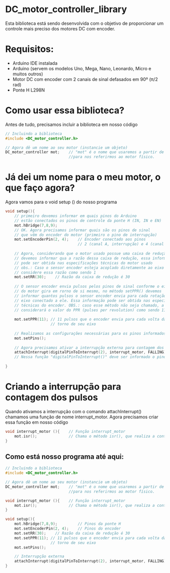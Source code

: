 <title>
	teste
</title>


# DC_motor_controller_library

Esta biblioteca está sendo desenvolvida com o objetivo de proporcionar
um controle mais preciso dos motores DC com encoder. 


# Requisitos:
  - Arduino IDE instalada
  - Arduino (servem os modelos Uno, Mega, Nano, Leonardo, Micro e muitos outros)
  - Motor DC com encoder com 2 canais de sinal defasados em 90º (π/2 rad)
  - Ponte H L298N

# Como usar essa biblioteca?

Antes de tudo, precisamos incluir a biblioteca em nosso código

```cpp
// Incluindo a biblioteca
#include <DC_motor_controller.h>

// Agora dê um nome ao seu motor (instancie um objeto)
DC_motor_controller mot; 	// "mot" é o nome que usaremos a partir de agora
							//para nos referirmos ao motor físico.
```
# Já dei um nome para o meu motor, o que faço agora?
 Agora vamos para o void setup () do nosso programa 
```cpp
void setup(){
    // primeiro devemos informar em quais pinos do Arduino
    // estão conectados os pinos de controle da ponte H (IN, IN e EN)
    mot.hBridge(7,8,9); 
    // OK. Agora precisamos informar quais são os pinos de sinal
    // que vêm do encoder do motor (primeiro o pino de interrupção)
    mot.setEncoderPin(2, 4); 	// Encoder conectado aos pinos
                                // 2 (canal A, interrupção) e 4 (canal B)
    
    // Agora, considerando que o motor usado possue uma caixa de redução,
    // devemos informar qua a razão dessa caixa de redução, essa informação
    // pode ser obtida nas especificações técnicas do motor usado 
    // obs.: Caso o sensor encoder esteja acoplado diretamente ao eixo da roda,
    // considere essa razão como sendo 1
    mot.setRR(30);    // Razão da caixa de redução é 30
    
    // O sensor encoder envia pulsos pelos pinos de sinal conforme o eixo
    // do motor gira em rorno de si mesmo, no método setPPR() devemos
    // informar quantos pulsos o sensor encoder envia para cada rotação do
    // eixo conectado a ele. Essa informação pode ser obtida nas especificações
    // técnicas do encoder. OBS.: caso esse método não seja chamado, a biblioteca
    // considerará o valor do PPR (pulses per revolution) como sendo 11
    
    mot.setPPR(11); // 11 pulsos que o encoder envia para cada volta dada em
                    // torno de seu eixo
    
    // Realizamos as configurações necessárias para os pinos informados
    mot.setPins();
    
    // Agora precisamos ativar a interrupção externa para contagem dos pulsos
    attachInterrupt(digitalPinToInterrupt(2), interrupt_motor, FALLING);
    // Nessa função "digitalPinToInterrupt()" deve ser informado o pino do canal A do encoder
    
}

```

# Criando a interrupção para contagem dos pulsos
Quando ativamos a interrupção com o comando attachInterrupt() chamamos uma função de nome interrupt_motor. Agora precisamos criar essa função em nosso código

```cpp
void interrupt_motor (){    // Função interrupt_motor
    mot.isr();              // Chama o método isr(), que realiza a contagem do pulso
}
```

## Como está nosso programa até aqui:

```cpp
// Incluindo a biblioteca
#include <DC_motor_controller.h>

// Agora dê um nome ao seu motor (instancie um objeto)
DC_motor_controller mot; 	// "mot" é o nome que usaremos a partir de agora
							//para nos referirmos ao motor físico.

void interrupt_motor (){    // Função interrupt_motor
    mot.isr();              // Chama o método isr(), que realiza a contagem do pulso
}

void setup(){
    mot.hBridge(7,8,9);         // Pinos da ponte H
    mot.setEncoderPin(2, 4); 	// Pinos do encoder
    mot.setRR(30);    // Razão da caixa de redução é 30
    mot.setPPR(11); // 11 pulsos que o encoder envia para cada volta dada em
                    // torno de seu eixo
    mot.setPins();

    // Interrupção externa
    attachInterrupt(digitalPinToInterrupt(2), interrupt_motor, FALLING);
}

```
